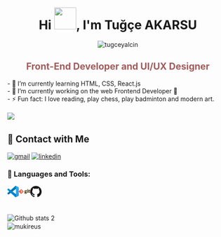 <h1 align="center">Hi <img src="https://raw.githubusercontent.com/MartinHeinz/MartinHeinz/master/wave.gif" width="50px" height="50px">, I'm Tuğçe AKARSU</h1>
 <p align="center"> <img src="https://komarev.com/ghpvc/?username=tugce-yalcin2&label=Profile%20views&color=0e75b6&style=flat" alt="tugceyalcin" /> </p>
 <h2 align="center" style="color:#A25B5B;">Front-End Developer and UI/UX Designer</h2>
- 🌱 I’m currently learning HTML, CSS, React.js <br>
- 🔭 I’m currently working on the web Frontend Developer 🚀<br>
- ⚡ Fun fact: I love reading, play chess, play badminton and modern art.<br> <br>

<img src="https://c.tenor.com/bQCHJwgCNuMAAAAM/kitten-cat.gif" width="auto">

<!---
tugce-yalcin/tugce-yalcin is a ✨ special ✨ repository because its `README.md` (this file) appears on your GitHub profile.
You can click the Preview link to take a look at your changes.
--->
<br>
  
## 🤙 Contact with Me

[![gmail](https://img.shields.io/badge/Gmail-D14836?style=for-the-badge&logo=gmail&logoColor=white)](mailtotugceyal@hotmail.com)
[![linkedin](https://img.shields.io/badge/LinkedIn-0077B5?style=for-the-badge&logo=linkedin&logoColor=white)](https://www.linkedin.com/in/tugce-akarsu/)

### 🔧 Languages and Tools:

[<img align="left" alt="Visual Studio Code" width="26px" src="https://raw.githubusercontent.com/github/explore/80688e429a7d4ef2fca1e82350fe8e3517d3494d/topics/visual-studio-code/visual-studio-code.png" />][vsCode]
[<img align="left" alt="Git" width="26px" src="https://raw.githubusercontent.com/github/explore/80688e429a7d4ef2fca1e82350fe8e3517d3494d/topics/git/git.png" />][git]
[<img align="left" alt="GitHub" width="26px" src="https://raw.githubusercontent.com/github/explore/78df643247d429f6cc873026c0622819ad797942/topics/github/github.png" />][github]

<br />


[vsCode]: https://code.visualstudio.com/
[git]: https://git-scm.com/
[github]: https://github.com/tugce-akarsu

<br />
<br />


![Github stats 2](https://github-readme-stats.vercel.app/api?username=tugce-yalcin&show_icons=true&theme=radical)<br>
<img height="180em" align="center" src="https://github-readme-stats.vercel.app/api/top-langs?username=tugce-yalcin&show_icons=true&locale=en&layout=compact&langs_count=8&theme=algolia" alt="mukireus"/>


